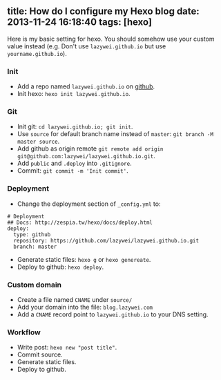 title: How do I configure my Hexo blog
date: 2013-11-24 16:18:40
tags: [hexo]
---

Here is my basic setting for hexo. You should somehow use your custom value instead (e.g. Don't use `lazywei.github.io` but use `yourname.github.io`).

### Init

- Add a repo named `lazywei.github.io` on [github](https://github.com/).
- Init hexo: `hexo init lazywei.github.io`.

### Git

- Init git: `cd lazywei.github.io; git init`.
- Use `source` for default branch name instead of `master`: `git branch -M master source`.
- Add github as origin remote `git remote add origin git@github.com:lazywei/lazywei.github.io.git`.
- Add `public` and `.deploy` into `.gitignore`.
- Commit: `git commit -m 'Init commit'`.

### Deployment

- Change the deployment section of `_config.yml` to:
```
# Deployment
## Docs: http://zespia.tw/hexo/docs/deploy.html
deploy:
  type: github
  repository: https://github.com/lazywei/lazywei.github.io.git
  branch: master
```
- Generate static files: `hexo g` or `hexo genereate`.
- Deploy to github: `hexo deploy`.

### Custom domain

- Create a file named `CNAME` under `source/`
- Add your domain into the file: `blog.lazywei.com`
- Add a `CNAME` record point to `lazywei.github.io` to your DNS setting.

### Workflow

- Write post: `hexo new "post title"`.
- Commit source.
- Generate static files.
- Deploy to github.

